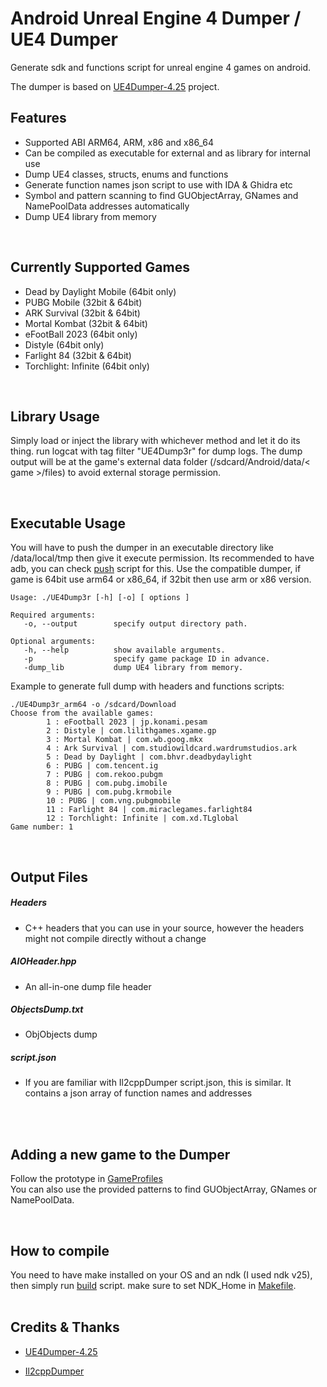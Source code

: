 # Android Unreal Engine 4 Dumper / UE4 Dumper

Generate sdk and functions script for unreal engine 4 games on android.

The dumper is based on [UE4Dumper-4.25](https://github.com/guttir14/UnrealDumper-4.25)
project.

## Features

* Supported ABI ARM64, ARM, x86 and x86_64
* Can be compiled as executable for external and as library for internal use
* Dump UE4 classes, structs, enums and functions
* Generate function names json script to use with IDA & Ghidra etc
* Symbol and pattern scanning to find GUObjectArray, GNames and NamePoolData addresses automatically
* Dump UE4 library from memory

<br />

## Currently Supported Games

* Dead by Daylight Mobile (64bit only)
* PUBG Mobile (32bit & 64bit)
* ARK Survival (32bit & 64bit)
* Mortal Kombat (32bit & 64bit)
* eFootBall 2023 (64bit only)
* Distyle (64bit only)
* Farlight 84 (32bit & 64bit)
* Torchlight: Infinite (64bit only)

<br />

## Library Usage

Simply load or inject the library with whichever method and let it do its thing.
run logcat with tag filter "UE4Dump3r" for dump logs.
The dump output will be at the game's external data folder (/sdcard/Android/data/< game >/files) to avoid external storage permission.

<br />

## Executable Usage

You will have to push the dumper in an executable directory like /data/local/tmp then give it execute permission. Its recommended to have adb, you can check [push](AndUE4Dumper/push.bat) script for this.
Use the compatible dumper, if game is 64bit use arm64 or x86_64, if 32bit then use arm or x86 version.
```
Usage: ./UE4Dump3r [-h] [-o] [ options ]

Required arguments:
   -o, --output        specify output directory path.

Optional arguments:
   -h, --help          show available arguments.
   -p                  specify game package ID in advance.
   -dump_lib           dump UE4 library from memory.
```

Example to generate full dump with headers and functions scripts:

```
./UE4Dump3r_arm64 -o /sdcard/Download
Choose from the available games:
        1 : eFootball 2023 | jp.konami.pesam
        2 : Distyle | com.lilithgames.xgame.gp
        3 : Mortal Kombat | com.wb.goog.mkx
        4 : Ark Survival | com.studiowildcard.wardrumstudios.ark
        5 : Dead by Daylight | com.bhvr.deadbydaylight
        6 : PUBG | com.tencent.ig
        7 : PUBG | com.rekoo.pubgm
        8 : PUBG | com.pubg.imobile
        9 : PUBG | com.pubg.krmobile
        10 : PUBG | com.vng.pubgmobile
        11 : Farlight 84 | com.miraclegames.farlight84
        12 : Torchlight: Infinite | com.xd.TLglobal
Game number: 1
```

<br />

## Output Files

##### Headers

* C++ headers that you can use in your source, however the headers might not compile directly without a change

##### AIOHeader.hpp

* An all-in-one dump file header

##### ObjectsDump.txt

* ObjObjects dump

##### script.json

* If you are familiar with Il2cppDumper script.json, this is similar. It contains a json array of function names and addresses
<br />
<br />

## Adding a new game to the Dumper

Follow the prototype in [GameProfiles](AndUE4Dumper/source/src/Core/GameProfiles)
<br />
You can also use the provided patterns to find GUObjectArray, GNames or NamePoolData.

<br />

## How to compile

You need to have make installed on your OS and an ndk (I used ndk v25), then simply run [build](AndUE4Dumper/build.bat) script. make sure to set NDK_Home in [Makefile](AndUE4Dumper/Makefile).
<br />
<br />

## Credits & Thanks

* [UE4Dumper-4.25](https://github.com/guttir14/UnrealDumper-4.25)

* [Il2cppDumper](https://github.com/Perfare/Il2CppDumper/blob/master/README.md)
